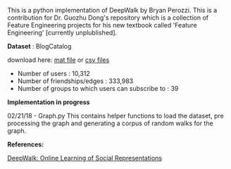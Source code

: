 This is a python implementation of DeepWalk by Bryan Perozzi. This is a contribution for Dr. Guozhu Dong's repository which is a collection of Feature Engineering projects for his new textbook called 'Feature Engineering' [currently unplublished]. 

**Dataset** : BlogCatalog 

download here:
[mat file](http://leitang.net/social_dimension.html) or [csv files](http://socialcomputing.asu.edu/datasets/BlogCatalog3)
- Number of users : 10,312
- Number of friendships/edges : 333,983
- Number of groups to which users can subscribe to : 39

**Implementation in progress**

02/21/18 - Graph.py
This contains helper functions to load the dataset, pre processing the graph and generating a corpus of random walks for the graph.

**References:**

[DeepWalk: Online Learning of Social Representations](http://dl.acm.org/citation.cfm?id=2623732)


